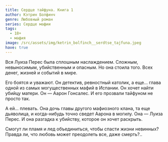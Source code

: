 ```yaml
---
title: Сердце тайфуна. Книга 1
author: Кэтрин Болфинч
genre: Любовный роман
series: Сердце мафии
tags:
  - 18+
  - мафия
image: /src/assets/img/ketrin_bolfinch__serdtse_tajfuna.jpeg
have: true
---
```

Вся Луиза Перес была сплошным наслаждением. Сложным, невыносимым, убийственным и опасным. Но она стоила того. Всех денег, жизней и событий в мире.

Его боятся и уважают. Он детектив, ревностный католик, а еще… глава одной из самых могущественных мафий в Испании. Он хочет найти убийцу матери. Он — Аарон Гонсалес. И его прозвали тайфуном не просто так.

А ей… плевать. Она дочь главы другого мафиозного клана, та еще дьяволица, и когда-нибудь точно сведет Аарона в могилу. Она — Луиза Перес. И она разгадка к убийству, которое он хочет раскрыть.

Смогут ли пламя и лед объединиться, чтобы спасти жизни невинных? Правда ли, что любовь может преодолеть все, даже смерть?..
